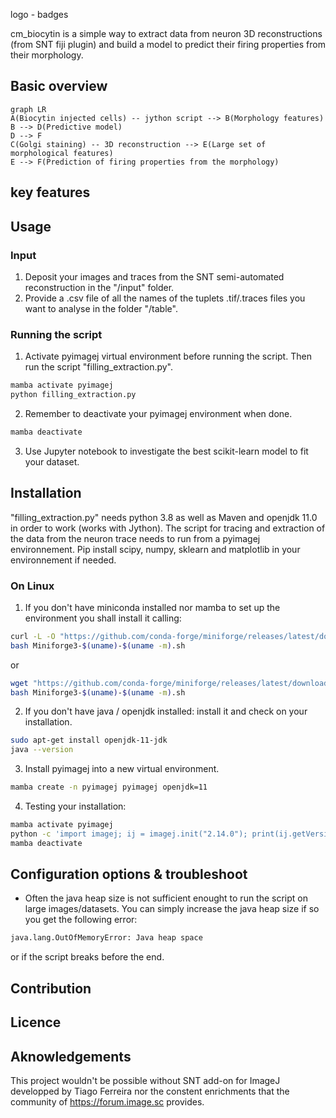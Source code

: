 logo - badges

cm_biocytin is a simple way to extract data from neuron 3D reconstructions (from SNT fiji plugin) and build a model to predict their firing properties from their morphology.

## Basic overview
```mermaid
graph LR
A(Biocytin injected cells) -- jython script --> B(Morphology features)
B --> D(Predictive model)
D --> F
C(Golgi staining) -- 3D reconstruction --> E(Large set of morphological features)
E --> F(Prediction of firing properties from the morphology)
```


## key features

## Usage

### Input

1. Deposit your images and traces from the SNT semi-automated reconstruction in the "/input" folder.
2. Provide a .csv file of all the names of the tuplets .tif/.traces files you want to analyse in the folder "/table".

### Running the script

1. Activate pyimagej virtual environment before running the script. Then run the script "filling_extraction.py".
```bash 
mamba activate pyimagej
python filling_extraction.py
```
2. Remember to deactivate your pyimagej environment when done.
```bash
mamba deactivate
```

3. Use Jupyter notebook to investigate the best scikit-learn model to fit your dataset.

## Installation

"filling_extraction.py" needs python 3.8 as well as Maven and openjdk 11.0 in order to work (works with Jython). The script for tracing and extraction of the data from the neuron trace needs to run from a pyimagej environnement.
 Pip install scipy, numpy, sklearn and matplotlib in your environnement if needed.

### On Linux

1. If you don't have miniconda installed nor mamba to set up the environment you shall install it calling:

```bash
curl -L -O "https://github.com/conda-forge/miniforge/releases/latest/download/Miniforge3-$(uname)-$(uname -m).sh"
bash Miniforge3-$(uname)-$(uname -m).sh
```
or
```bash
wget "https://github.com/conda-forge/miniforge/releases/latest/download/Miniforge3-$(uname)-$(uname -m).sh"
bash Miniforge3-$(uname)-$(uname -m).sh
```

2. If you don't have java / openjdk installed: install it and check on your installation.

```bash
sudo apt-get install openjdk-11-jdk
java --version
```

3. Install pyimagej into a new virtual environment.

```bash
mamba create -n pyimagej pyimagej openjdk=11
```

4. Testing your installation:

```bash
mamba activate pyimagej
python -c 'import imagej; ij = imagej.init("2.14.0"); print(ij.getVersion())'
mamba deactivate
```

## Configuration options & troubleshoot

- Often the java heap size is not sufficient enought to run the script on large images/datasets. You can simply increase the java heap size if so you get the following error:
```bash
java.lang.OutOfMemoryError: Java heap space
```
or if the script breaks before the end.

## Contribution

## Licence

## Aknowledgements

This project wouldn't be possible without SNT add-on for ImageJ developped by Tiago Ferreira nor the constent enrichments that the community of https://forum.image.sc provides.


